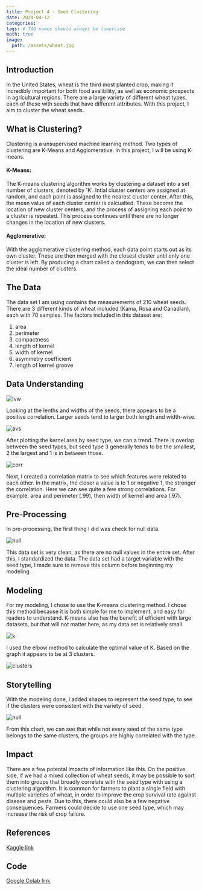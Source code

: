 ```yaml
---
title: Project 4 - Seed Clustering
date: 2024-04-12
categories: 
tags: # TAG names should always be lowercase
math: true
image:
  path: /assets/wheat.jpg
---
```


## Introduction
In the United States, wheat is the third most planted crop, making it incredibly important for both food avalibility, as well as economic prospects in agricultural regions. There are a large variety of different wheat types, each of these with seeds that have different attributes. With this project, I aim to cluster the wheat seeds.
## What is Clustering?
Clustering is a unsupervised machine learning method. Two types of clustering are K-Means and Agglomerative. In this project, I will be using K-means.
#### K-Means:
The K-means clustering algorithm works by clustering a dataset into a set number of clusters, denoted by 'K'. Intial cluster centers are assigned at random, and each point is assigned to the nearest cluster center. After this, the mean value of each cluster center is calcualted. These become the location of new cluster centers, and the process of assigning each point to a cluster is repeated. This process continues until there are no longer changes in the location of new clusters. 
#### Agglomerative:
With the agglomerative clustering method, each data point starts out as its own cluster. These are then merged with the closest cluster until only one cluster is left. By producing a chart called a dendogram, we can then select the ideal number of clusters. 
## The Data
The data set I am using contains the measurements of 210 wheat seeds. There are 3 different kinds of wheat included (Kama, Rosa and Canadian), each with 70 samples. The factors included in this dataset are:
1. area
2. perimeter
3. compactness
4. length of kernel
5. width of kernel
6. asymmetry coefficient
7. length of kernel groove

## Data Understanding

![lvw](assets/lvw.png)

Looking at the lenths and widths of the seeds, there appears to be a positive correlation. Larger seeds tend to larger both length and width-wise.

![avs](assets/avs.png)

After plotting the kernel area by seed type, we can a trend. There is overlap between the seed types, but seed type 3 generally tends to be the smallest, 2 the largest and 1 is in between those.

![corr](assets/corr.png)

Next, I created a correlation matrix to see which features were related to each other. In the matrix, the closer a value is to 1 or negative 1, the stronger the correlation. Here we can see quite a few strong correlations. For example, area and perimeter (.99), then width of kernel and area (.97). 


## Pre-Processing
In pre-processing, the first thing I did was check for null data. 

![null](assets/seednulls.png)

This data set is very clean, as there are no null values in the entire set. After this, I standardized the data. The data set had a target variable with the seed type, I made sure to remove this column before beginning my modeling.
## Modeling
For my modeling, I chose to use the K-means clustering method. I chose this method because it is both simple for me to implement, and easy for readers to understand. K-means also has the benefit of efficient with large datasets, but that will not matter here, as my data set is relatively small.

![k](assets/k.png)

I used the elbow method to calculate the optimal value of K. Based on the graph it appears to be at 3 clusters. 

![clusters](assets/cluster2.png)

## Storytelling
With the modeling done, I added shapes to represent the seed type, to see if the clusters were consistent with the variety of seed.

![null](assets/compare2.png)

From this chart, we can see that while not every seed of the same type belongs to the same clusters, the groups are highly correlated with the type.

## Impact
There are a few potental impacts of information like this. On the positive side, if we had a mixed collection of wheat seeds, it may be possible to sort them into groups that broadly correlate with the seed type with using a clustering algorithm. It is common for farmers to plant a single field with multiple varieties of wheat, in order to improve the crop survival rate against disease and pests. Due to this, there could also be a few negative consequences. Farmers could decide to use one seed type, which may increase the risk of crop failure.

## References
[Kaggle link](https://data.world/databeats/seeds)
## Code
[Google Colab link](https://colab.research.google.com/drive/1_NDAuNyJuFVml0HSokPb5yyxC3oQI392?usp=sharing)

